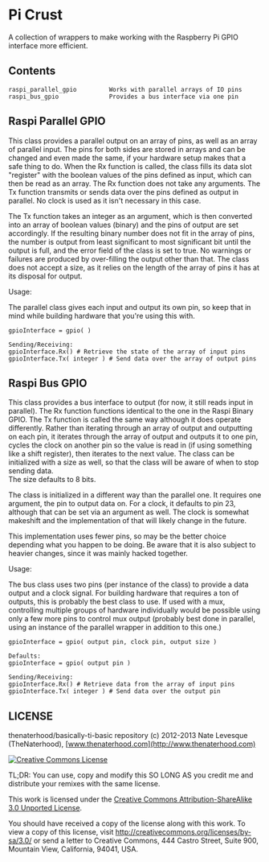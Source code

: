 Pi Crust
===============
A collection of wrappers to make working with the Raspberry Pi GPIO
interface more efficient.

Contents
---------------
	raspi_parallel_gpio			Works with parallel arrays of IO pins
	raspi_bus_gpio				Provides a bus interface via one pin
	
Raspi Parallel GPIO
---------------
This class provides a parallel output on an array of pins, as well as 
an array of parallel input.  The pins for both sides are stored in 
arrays and can be changed and even made the same, if your hardware 
setup makes that a safe thing to do.  When the Rx function is called, 
the class fills its data slot "register" with the boolean values of 
the pins defined as input, which can then be read as an array.  The Rx 
function does not take any arguments.  The Tx function transmits or sends 
data over the pins defined as output in parallel.  No clock is used 
as it isn't necessary in this case.

The Tx function takes an integer as an argument, which is then converted 
into an array of boolean values (binary) and the pins of output are set 
accordingly.  If the resulting binary number does not fit in the array 
of pins, the number is output from least significant to most significant 
bit until the output is full, and the error field of the class is set 
to true.  No warnings or failures are produced by over-filling the output 
other than that.  The class does not accept a size, as it relies on the 
length of the array of pins it has at its disposal for output.

Usage:

The parallel class gives each input and output its own pin, so keep 
that in mind while building hardware that you're using this with.

	gpioInterface = gpio( )
	
	Sending/Receiving:
	gpioInterface.Rx() # Retrieve the state of the array of input pins
	gpioInterface.Tx( integer ) # Send data over the array of output pins


Raspi Bus GPIO
---------------
This class provides a bus interface to output (for now, it still reads 
input in parallel).  The Rx function functions identical to the one 
in the Raspi Binary GPIO.  The Tx function is called the same way although 
it does operate differently.  Rather than iterating through an array 
of output and outputting on each pin, it iterates through the array of 
output and outputs it to one pin, cycles the clock on another pin so 
the value is read in (if using something like a shift register), then 
iterates to the next value.  The class can be initialized with a size 
as well, so that the class will be aware of when to stop sending data.  
The size defaults to 8 bits.

The class is initialized in a different way than the parallel one.  It
requires one argument, the pin to output data on.  For a clock, it defaults
to pin 23, although that can be set via an argument as well.  The clock
is somewhat makeshift and the implementation of that will likely change in 
the future.

This implementation uses fewer pins, so may be the better choice depending 
what you happen to be doing.  Be aware that it is also subject to heavier 
changes, since it was mainly hacked together.

Usage:

The bus class uses two pins (per instance of the class) to provide a data 
output and a clock signal.  For building hardware that requires a ton of 
outputs, this is probably the best class to use.  If used with a mux, 
controlling multiple groups of hardware individually would be possible 
using only a few more pins to control mux output (probably best done 
in parallel, using an instance of the parallel wrapper in addition to this 
one.)

	gpioInterface = gpio( output pin, clock pin, output size )
	
	Defaults:
	gpioInterface = gpio( output pin )
	
	Sending/Receiving:
	gpioInterface.Rx() # Retrieve data from the array of input pins
	gpioInterface.Tx( integer ) # Send data over the output pin

LICENSE
------------

thenaterhood/basically-ti-basic repository (c) 2012-2013 Nate Levesque (TheNaterhood), [www.thenaterhood.com](http://www.thenaterhood.com)

[![Creative Commons License](http://i.creativecommons.org/l/by-sa/3.0/88x31.png)](http://creativecommons.org/licenses/by-sa/3.0/)

TL;DR: You can use, copy and modify this SO LONG AS you credit me and distribute your remixes with the same license.

This work is licensed under the [Creative Commons Attribution-ShareAlike 3.0 Unported License](http://creativecommons.org/licenses/by-sa/3.0/).

You should have received a copy of the license along with this
work. To view a copy of this license, visit http://creativecommons.org/licenses/by-sa/3.0/ or send
a letter to Creative Commons, 444 Castro Street, Suite 900, Mountain View, California, 94041, USA.
